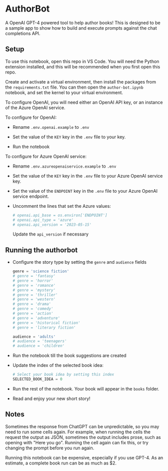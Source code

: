 # AuthorBot

A OpenAI GPT-4 powered tool to help author books! This is designed to be a sample app to show how to build and execute prompts against the chat completions API.

## Setup

To use this notebook, open this repo in VS Code. You will need the Python extension installed, and this will be recommended when you first open this repo.

Create and activate a virtual environment, then install the packages from the `requirements.txt` file. You can then open the `author-bot.ipynb` notebook, and set the kernel to your virtual environment.

To configure OpenAI, you will need either an OpenAI API key, or an instance of the Azure OpenAI service.

To configure for OpenAI:

* Rename `.env.openai.example` to `.env`

* Set the value of the `KEY` key in the `.env` file to your key.

* Run the notebook

To configure for Azure OpenAI service:

* Rename `.env.azureopenaiservice.example` to `.env`

* Set the value of the `KEY` key in the `.env` file to your Azure OpenAI service key.

* Set the value of the `ENDPOINT` key in the `.env` file to your Azure OpenAI service endpoint.

* Uncomment the lines that set the Azure values:

    ```python
    # openai.api_base = os.environ['ENDPOINT']
    # openai.api_type = 'azure'
    # openai.api_version = '2023-05-15'
    ```

    Update the `api_version` if necessary

## Running the authorbot

* Configure the story type by setting the `genre` and `audience` fields

    ```python
    genre = 'science fiction'
    # genre = 'fantasy'
    # genre = 'horror'
    # genre = 'romance'
    # genre = 'mystery'
    # genre = 'thriller'
    # genre = 'western'
    # genre = 'drama'
    # genre = 'comedy'
    # genre = 'action'
    # genre = 'adventure'
    # genre = 'historical fiction'
    # genre = 'literary fiction'
    
    audience = 'adults'
    # audience = 'teenagers'
    # audience = 'children'
    ```

* Run the notebook till the book suggestions are created

* Update the index of the selected book idea:

    ```python
    # Select your book idea by setting this index
    SELECTED_BOOK_IDEA = 0
    ```

* Run the rest of the notebook. Your book will appear in the `books` folder.

* Read and enjoy your new short story!

## Notes

Sometimes the response from ChatGPT can be unpredictable, so you may need to run some cells again. For example, when running the cells the request the output as JSON, sometimes the output includes prose, such as opening with "Here you go". Running the cell again can fix this, or try changing the prompt before you run again.

Running this notebook can be expensive, especially if you use GPT-4. As an estimate, a complete book run can be as much as $2.
